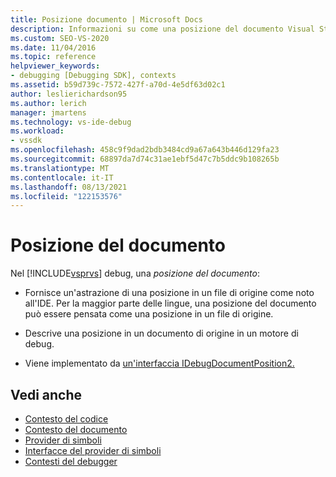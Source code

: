 ```yaml
---
title: Posizione documento | Microsoft Docs
description: Informazioni su come una posizione del documento Visual Studio debug fornisce un'astrazione di una posizione in un file di origine noto all'IDE.
ms.custom: SEO-VS-2020
ms.date: 11/04/2016
ms.topic: reference
helpviewer_keywords:
- debugging [Debugging SDK], contexts
ms.assetid: b59d739c-7572-427f-a70d-4e5df63d02c1
author: leslierichardson95
ms.author: lerich
manager: jmartens
ms.technology: vs-ide-debug
ms.workload:
- vssdk
ms.openlocfilehash: 458c9f9dad2bdb3484cd9a67a643b446d129fa23
ms.sourcegitcommit: 68897da7d74c31ae1ebf5d47c7b5ddc9b108265b
ms.translationtype: MT
ms.contentlocale: it-IT
ms.lasthandoff: 08/13/2021
ms.locfileid: "122153576"
---
```

# <a name="document-position"></a>Posizione del documento
Nel [!INCLUDE[vsprvs](../../code-quality/includes/vsprvs_md.md)] debug, una *posizione del documento*:

- Fornisce un'astrazione di una posizione in un file di origine come noto all'IDE. Per la maggior parte delle lingue, una posizione del documento può essere pensata come una posizione in un file di origine.

- Descrive una posizione in un documento di origine in un motore di debug.

- Viene implementato da [un'interfaccia IDebugDocumentPosition2.](../../extensibility/debugger/reference/idebugdocumentposition2.md)

## <a name="see-also"></a>Vedi anche
- [Contesto del codice](../../extensibility/debugger/code-context.md)
- [Contesto del documento](../../extensibility/debugger/document-context.md)
- [Provider di simboli](../../extensibility/debugger/symbol-provider.md)
- [Interfacce del provider di simboli](../../extensibility/debugger/reference/symbol-provider-interfaces.md)
- [Contesti del debugger](../../extensibility/debugger/debugger-contexts.md)
